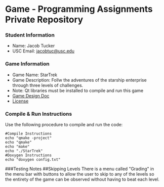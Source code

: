 # Game - Programming Assignments Private Repository
### Student Information
  + Name: Jacob Tucker
  + USC Email: jacobtuc@usc.edu

### Game Information
  + Game Name: StarTrek
  + Game Description: Follw the adventures of the starship enterprise through three levels of challenges.
  + Note: Qt libraries must be installed to compile and run this game
  + [Game Design Doc](GameDesignDoc.md)
  + [License](LICENSE)

### Compile & Run Instructions
Use the following procedure to compile and run the code:
```shell
#Compile Instructions
echo "qmake -project"
echo "qmake"
echo "make"
echo "./StarTrek"
#Doxygen Instructions
echo "doxygen config.txt"
```
###Testing Notes
##Skipping Levels
There is a menu called "Grading" in the menu bar with buttons to allow the user to skip to any of the levels so the entirety of the game can be observed without having to beat each level.
